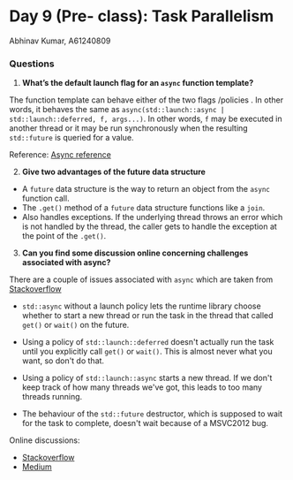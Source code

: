 # Day 9 (Pre- class): Task Parallelism

Abhinav Kumar, A61240809

### Questions


1. **What’s the default launch flag for an `async` function template?**

The function template can behave either of the two flags /policies . In other words, it behaves the same as `async(std::launch::async | std::launch::deferred, f, args...)`. In other words, `f` may be executed in another thread or it may be run synchronously when the resulting `std::future` is queried for a value.

Reference: [Async reference](https://en.cppreference.com/w/cpp/thread/async)


2. **Give two advantages of the future data structure**

- A `future` data structure is the way to return an object from the `async` function call.
- The `.get()` method of a `future` data structure functions like a `join`.
- Also handles exceptions. If the underlying thread throws an error which is not handled by the thread, the caller gets to handle the exception at the point of the `.get()`.
 
3. **Can you find some discussion online concerning challenges associated with async?**

There are a couple of issues associated with `async` which are taken from [Stackoverflow](https://stackoverflow.com/a/12510731)

- `std::async` without a launch policy lets the runtime library choose whether to start a new thread or run the task in the thread that called `get()` or `wait()` on the future. 

- Using a policy of `std::launch::deferred` doesn't actually run the task until you explicitly call `get()` or `wait()`. This is almost never what you want, so don't do that.

- Using a policy of `std::launch::async` starts a new thread. If we don't keep track of how many threads we've got, this leads to too many threads running.

- The behaviour of the `std::future` destructor, which is supposed to wait for the task to complete, doesn't wait because of a MSVC2012 bug.


Online discussions:
- [Stackoverflow](https://stackoverflow.com/a/12510731)
- [Medium](https://clightning.medium.com/why-you-should-care-about-std-async-8f7714d112d0)
